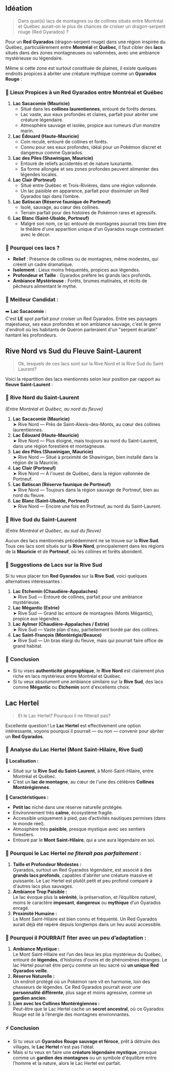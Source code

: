 ## Idéation

> Dans quel(s) lacs de montagnes ou de collines situés entre Montréal et Québec aurait-on le plus de chances de croiser un dragon-serpent rouge (Red Gyarados) ?

Pour un **Red Gyarados** (dragon-serpent rouge) dans une région inspirée du Québec, particulièrement entre **Montréal** et **Québec**, il faut cibler des **lacs** situés dans des zones montagneuses ou vallonnées, avec une ambiance mystérieuse ou légendaire.

Même si cette zone est surtout constituée de plaines, il existe quelques endroits propices à abriter une créature mythique comme un **Gyarados Rouge** :

### 🐉 **Lieux Propices à un Red Gyarados entre Montréal et Québec**

1. **Lac Sacacomie (Mauricie)**
    - Situé dans les **collines laurentiennes**, entouré de forêts denses.
    - Lac vaste, aux eaux profondes et claires, parfait pour abriter une créature légendaire.
    - Atmosphère sauvage et isolée, propice aux rumeurs d’un monstre marin.
2. **Lac Édouard (Haute-Mauricie)**
    - Coin reculé, entouré de collines et forêts.
    - Connu pour ses eaux profondes, idéal pour un Pokémon discret et dangereux comme Gyarados.
3. **Lac des Piles (Shawinigan, Mauricie)**
    - Entouré de reliefs accidentés et de nature luxuriante.
    - Sa forme allongée et ses zones profondes peuvent alimenter des légendes locales.
4. **Lac Clair (Portneuf)**
    - Situé entre Québec et Trois-Rivières, dans une région vallonnée.
    - Un lac paisible en apparence, parfait pour dissimuler un Red Gyarados tapi dans l’ombre.
5. **Lac Batiscan (Réserve faunique de Portneuf)**
    - Isolé, sauvage, au cœur des collines.        
    - Terrain parfait pour des histoires de Pokémon rares et agressifs.
6. **Lac Blanc (Saint-Ubalde, Portneuf)**
    - Malgré son nom, ce lac entouré de montagnes pourrait très bien être le théâtre d'une apparition unique d'un Gyarados rouge contrastant avec le décor.

### 🎯 **Pourquoi ces lacs ?**

- **Relief** : Présence de collines ou de montagnes, même modestes, qui créent un cadre dramatique.    
- **Isolement** : Lieux moins fréquentés, propices aux légendes.
- **Profondeur et Taille** : Gyarados préfère les grands lacs profonds.
- **Ambiance Mystérieuse** : Forêts, brumes matinales, et récits de pêcheurs alimentant le mythe.

### 🌟 **Meilleur Candidat :**

➡️ **Lac Sacacomie** :  
C'est **LE** spot parfait pour croiser un Red Gyarados. Entre ses paysages majestueux, ses eaux profondes et son ambiance sauvage, c'est le genre d'endroit où les habitants de Quéron parleraient d'un "serpent écarlate" hantant les profondeurs.

## Rive Nord vs Sud du Fleuve Saint-Laurent

> Ok, lesquels de ces lacs sont sur la Rive Nord et la Rive Sud du Saint Laurent?

Voici la répartition des lacs mentionnés selon leur position par rapport au **fleuve Saint-Laurent** :

### 🌊 **Rive Nord du Saint-Laurent**

_(Entre Montréal et Québec, au nord du fleuve)_

1. **Lac Sacacomie (Mauricie)**  
    ➤ Rive Nord — Près de Saint-Alexis-des-Monts, au cœur des collines laurentiennes.
2. **Lac Édouard (Haute-Mauricie)**  
    ➤ Rive Nord — Plus éloigné, mais toujours au nord du Saint-Laurent, dans une région forestière et montagneuse.
3. **Lac des Piles (Shawinigan, Mauricie)**  
    ➤ Rive Nord — Situé à proximité de Shawinigan, bien installé dans la région de la Mauricie.
4. **Lac Clair (Portneuf)**  
    ➤ Rive Nord — À l'ouest de Québec, dans la région vallonnée de Portneuf.
5. **Lac Batiscan (Réserve faunique de Portneuf)**  
    ➤ Rive Nord — Toujours dans la région sauvage de Portneuf, bien au nord du fleuve.
6. **Lac Blanc (Saint-Ubalde, Portneuf)**  
    ➤ Rive Nord — Encore une fois en Portneuf, au nord du Saint-Laurent.

### 🌊 **Rive Sud du Saint-Laurent**

_(Entre Montréal et Québec, au sud du fleuve)_

Aucun des lacs mentionnés précédemment ne se trouve sur la **Rive Sud**. Tous ces lacs sont situés sur la **Rive Nord**, principalement dans les régions de la **Mauricie** et de **Portneuf**, où les collines et forêts abondent.

### 🚨 **Suggestions de Lacs sur la Rive Sud**

Si tu veux placer ton **Red Gyarados** sur la **Rive Sud**, voici quelques alternatives intéressantes :

1. **Lac Etchemin (Chaudière-Appalaches)**  
    ➤ Rive Sud — Entouré de collines, parfait pour une ambiance mystérieuse.
2. **Lac Mégantic (Estrie)**  
    ➤ Rive Sud — Grand lac entouré de montagnes (Monts Mégantic), propice aux légendes.
3. **Lac Aylmer (Chaudière-Appalaches / Estrie)**  
    ➤ Rive Sud — Vaste plan d'eau, partiellement bordé par des collines.
4. **Lac Saint-François (Montérégie/Beauce)**  
    ➤ Rive Sud — Un bras élargi du fleuve, mais qui pourrait faire office de grand habitat.

### 🎯 **Conclusion**

- Si tu vises **authenticité géographique**, le **Rive Nord** est clairement plus riche en lacs mystérieux entre Montréal et Québec.    
- Si tu veux absolument une ambiance similaire sur la **Rive Sud**, des lacs comme **Mégantic** ou **Etchemin** sont d'excellents choix.

## Lac Hertel

> Et le Lac Hertel? Pourquoi il ne fitterait pas?

Excellente question ! Le **Lac Hertel** est effectivement une option intéressante, voyons pourquoi il pourrait — ou non — convenir pour abriter un **Red Gyarados**.

### 🌊 **Analyse du Lac Hertel (Mont Saint-Hilaire, Rive Sud)**

**📍 Localisation :**

- Situé sur la **Rive Sud du Saint-Laurent**, à Mont-Saint-Hilaire, entre Montréal et Québec.
- C’est un **lac de montagne**, au cœur de l'une des célèbres **Collines Montérégiennes**.

**🌄 Caractéristiques :**

- **Petit lac** niché dans une réserve naturelle protégée.
- Environnement très **calme**, écosystème fragile.
- Accessible uniquement à pied, pas d’activités nautiques permises (dans le monde réel).
- Atmosphère très **paisible**, presque mystique avec ses sentiers forestiers.
- Entouré par le **Mont Saint-Hilaire**, qui a une aura légendaire en soi.

### 🐉 **Pourquoi le Lac Hertel _ne fiterait pas parfaitement_** :

1. **Taille et Profondeur Modestes :**  
    Gyarados, surtout un Red Gyarados légendaire, est associé à des **grands lacs profonds**, capables d'abriter une créature massive et puissante. Le Lac Hertel est plutôt petit et peu profond comparé à d'autres lacs plus sauvages.    
2. **Ambiance Trop Paisible :**  
    Le lac évoque plus la **sérénité**, la préservation, et l’équilibre naturel, moins le caractère **imposant**, **dangereux** ou **mythique** d’un Gyarados enragé.
3. **Proximité Humaine :**  
    Le Mont Saint-Hilaire est bien connu et fréquenté. Un Red Gyarados aurait déjà été repéré depuis longtemps dans un lieu aussi accessible.

### 🌟 **Pourquoi il **POURRAIT** fiter avec un peu d’adaptation** :

1. **Ambiance Mystique :**  
    Le Mont Saint-Hilaire est l’un des lieux les plus mystérieux du Québec, entouré de **légendes**, d'histoires d'ovnis et de phénomènes étranges. Le lac Hertel pourrait être perçu comme un lieu sacré où **un unique Red Gyarados veille**.    
2. **Réserve Naturelle :**  
    Un endroit protégé où un Pokémon rare vit en harmonie, loin des chasseurs de légendes. Ce Red Gyarados pourrait avoir une **personnalité différente**, plus sage et moins agressive, comme un **gardien ancien**.
3. **Lien avec les Collines Montérégiennes :**  
    Peut-être que le Lac Hertel cache un **secret ancestral**, où ce Gyarados Rouge est lié à l’énergie des montagnes environnantes.

### ⚡ **Conclusion**

- Si tu veux un **Gyarados Rouge sauvage et féroce**, prêt à détruire des villages, le **Lac Hertel** n'est pas l’idéal.    
- Mais si tu veux en faire une **créature légendaire mystique**, presque comme un **gardien des montagnes** ou un symbole d'équilibre entre l’homme et la nature, alors le Lac Hertel est parfait.

